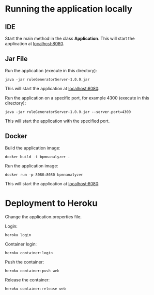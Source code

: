 # Running the application locally
## IDE
Start the main method in the class **Application**.
This will start the application at [localhost:8080](http://localhost:8080/).

## Jar File
Run the application (execute in this directory):
```console
java -jar ruleGeneratorServer-1.0.0.jar
```
This will start the application at [localhost:8080](http://localhost:8080/).

Run the application on a specific port, for example 4300 (execute in this directory):
```console
java -jar ruleGeneratorServer-1.0.0.jar --server.port=4300
```
This will start the application with the specified port.

## Docker
Build the application image:
```console
docker build -t bpmnanalyzer .
```

Run the application image:
```console
docker run -p 8080:8080 bpmnanalyzer
```
This will start the application at [localhost:8080](http://localhost:8080/).

# Deployment to Heroku
Change the application.properties file.

Login:
```console
heroku login
```
Container login:
```console
heroku container:login
```

Push the container:
```console
heroku container:push web
```

Release the container:
```console
heroku container:release web
```